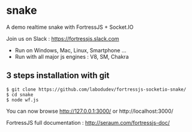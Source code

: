 # snake
A demo realtime snake with  FortressJS + Socket.IO

Join us on Slack : https://fortressjs.slack.com

* Run on Windows, Mac, Linux, Smartphone ...
* Run with all major js engines : V8, SM, Chakra

3 steps installation with git
-----------------------------

```
$ git clone https://github.com/labodudev/fortressjs-socketio-snake/
$ cd snake
$ node wf.js
```

You can now browse http://127.0.0.1:3000/ or http://localhost:3000/

FortressJS full documentation : http://seraum.com/fortressjs-doc/
